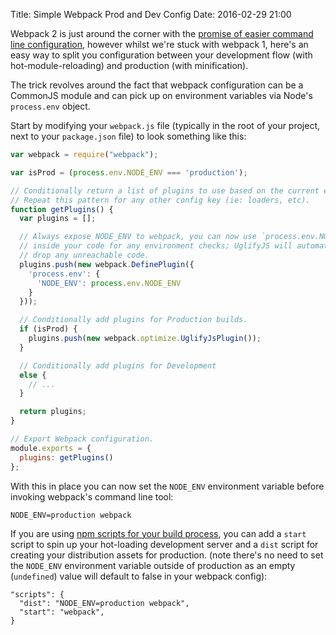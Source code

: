 Title: Simple Webpack Prod and Dev Config
Date: 2016-02-29 21:00

Webpack 2 is just around the corner with the [promise of easier command line configuration](https://gist.github.com/sokra/27b24881210b56bbaff7#configuration), however whilst we're stuck with webpack 1, here's an easy way to split you configuration between your development flow (with hot-module-reloading) and production (with minification).

The trick revolves around the fact that webpack configuration can be a CommonJS module and can pick up on environment variables via Node's `process.env` object.

Start by modifying your `webpack.js` file (typically in the root of your project, next to your `package.json` file) to look something like this:

```js
var webpack = require("webpack");

var isProd = (process.env.NODE_ENV === 'production');

// Conditionally return a list of plugins to use based on the current environment.
// Repeat this pattern for any other config key (ie: loaders, etc).
function getPlugins() {
  var plugins = [];

  // Always expose NODE_ENV to webpack, you can now use `process.env.NODE_ENV`
  // inside your code for any environment checks; UglifyJS will automatically
  // drop any unreachable code.
  plugins.push(new webpack.DefinePlugin({
    'process.env': {
      'NODE_ENV': process.env.NODE_ENV
    }
  }));

  // Conditionally add plugins for Production builds.
  if (isProd) {
    plugins.push(new webpack.optimize.UglifyJsPlugin());
  }

  // Conditionally add plugins for Development
  else {
    // ...
  }

  return plugins;
}

// Export Webpack configuration.
module.exports = {
  plugins: getPlugins()
};
```

With this in place you can now set the `NODE_ENV` environment variable before invoking webpack's command line tool:

```
NODE_ENV=production webpack
```

If you are using [npm scripts for your build process](http://blog.keithcirkel.co.uk/why-we-should-stop-using-grunt/), you can add a `start` script to spin up your hot-loading development server and a `dist` script for creating your distribution assets for production. (note there's no need to set the `NODE_ENV` environment variable outside of production as an empty (`undefined`) value will default to false in your webpack config):

```
"scripts": {
  "dist": "NODE_ENV=production webpack",
  "start": "webpack",
}
```
